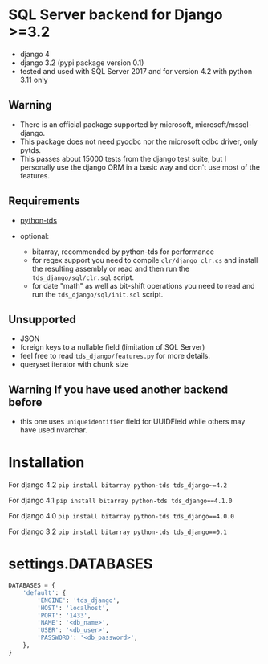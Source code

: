 # SQL Server backend for Django >=3.2
- django 4
- django 3.2 (pypi package version 0.1)
- tested and used with SQL Server 2017 and for version 4.2 with python 3.11 only

## Warning
- There is an official package supported by microsoft, microsoft/mssql-django.
- This package does not need pyodbc nor the microsoft odbc driver, only pytds.
- This passes about 15000 tests from the django test suite, but I personally use the django ORM in a basic way and
don't use most of the features.

## Requirements
- [python-tds](https://github.com/denisenkom/pytds)

- optional:
  - bitarray, recommended by python-tds for performance
  - for regex support you need to compile `clr/django_clr.cs` and install the resulting assembly or read and then run
the `tds_django/sql/clr.sql` script.
  - for date "math" as well as bit-shift operations you need to read and run the `tds_django/sql/init.sql` script.
    
## Unsupported
- JSON
- foreign keys to a nullable field (limitation of SQL Server)
- feel free to read `tds_django/features.py` for more details.
- queryset iterator with chunk size

## Warning If you have used another backend before
- this one uses `uniqueidentifier` field for UUIDField while others may have used nvarchar.

# Installation
For django 4.2
`pip install bitarray python-tds tds_django~=4.2`

For django 4.1
`pip install bitarray python-tds tds_django==4.1.0`

For django 4.0
`pip install bitarray python-tds tds_django==4.0.0`

For django 3.2
`pip install bitarray python-tds tds_django==0.1`

# settings.DATABASES

```python
DATABASES = {
    'default': {
        'ENGINE': 'tds_django',
        'HOST': 'localhost',
        'PORT': '1433',
        'NAME': '<db_name>',
        'USER': '<db_user>',
        'PASSWORD': '<db_password>',
    }, 
}
```
